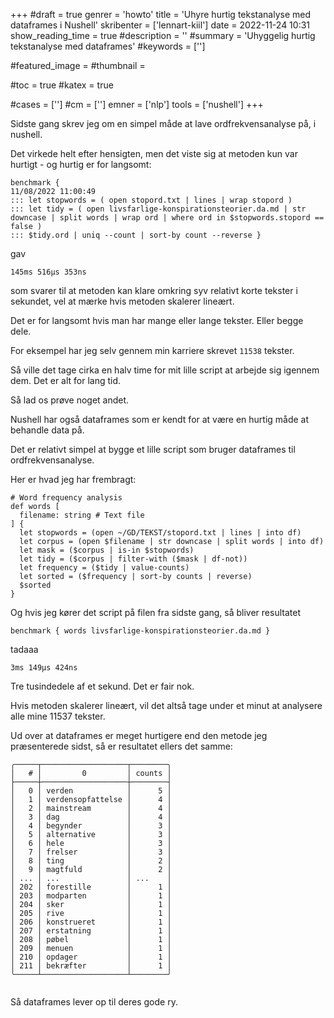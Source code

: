 +++
#draft = true
genrer = 'howto'
title = 'Uhyre hurtig tekstanalyse med dataframes i Nushell'
skribenter = ['lennart-kiil']
date = 2022-11-24 10:31
show_reading_time = true
#description = ''
#summary = 'Uhyggelig hurtig tekstanalyse med dataframes'
#keywords = ['']

#featured_image =
#thumbnail =

#toc = true
#katex = true

#cases = ['']
#cm = ['']
emner = ['nlp']
tools = ['nushell']
+++

Sidste gang skrev jeg om en simpel måde at lave ordfrekvensanalyse på, i nushell.

Det virkede helt efter hensigten, men det viste sig at metoden kun var hurtigt - og hurtig er for langsomt:


```
benchmark {                                                                                           11/08/2022 11:00:49 
::: let stopwords = ( open stopord.txt | lines | wrap stopord )
::: let tidy = ( open livsfarlige-konspirationsteorier.da.md | str downcase | split words | wrap ord | where ord in $stopwords.stopord == false )
::: $tidy.ord | uniq --count | sort-by count --reverse }

```
gav

```
145ms 516µs 353ns
```

som svarer til at metoden kan klare omkring syv relativt korte tekster i sekundet, vel at mærke hvis metoden skalerer lineært.

Det er for langsomt hvis man har mange eller lange tekster. Eller begge dele.

For eksempel har jeg selv gennem min karriere skrevet `11538` tekster.

Så ville det tage cirka en halv time for mit lille script at arbejde sig igennem dem. Det er alt for lang tid.

Så lad os prøve noget andet.

Nushell har også dataframes som er kendt for at være en hurtig måde at behandle data på.

Det er relativt simpel at bygge et lille script som bruger dataframes til ordfrekvensanalyse.

Her er hvad jeg har frembragt:


    # Word frequency analysis
    def words [
      filename: string # Text file
    ] {
      let stopwords = (open ~/GD/TEKST/stopord.txt | lines | into df)
      let corpus = (open $filename | str downcase | split words | into df)
      let mask = ($corpus | is-in $stopwords)
      let tidy = ($corpus | filter-with ($mask | df-not))
      let frequency = ($tidy | value-counts)
      let sorted = ($frequency | sort-by counts | reverse)
      $sorted
    }


Og hvis jeg kører det script på filen fra sidste gang, så bliver resultatet


```
benchmark { words livsfarlige-konspirationsteorier.da.md }

```
tadaaa

```
3ms 149µs 424ns
```



Tre tusindedele af et sekund. Det er fair nok.

Hvis metoden skalerer lineært, vil det altså tage under et minut at analysere alle mine 11537 tekster.

Ud over at dataframes er meget hurtigere end den metode jeg præsenterede sidst, så er resultatet ellers det samme:

```
╭─────┬───────────────────┬────────╮
│   # │         0         │ counts │
├─────┼───────────────────┼────────┤
│   0 │ verden            │      5 │
│   1 │ verdensopfattelse │      4 │
│   2 │ mainstream        │      4 │
│   3 │ dag               │      4 │
│   4 │ begynder          │      3 │
│   5 │ alternative       │      3 │
│   6 │ hele              │      3 │
│   7 │ frelser           │      3 │
│   8 │ ting              │      2 │
│   9 │ magtfuld          │      2 │
│ ... │ ...               │ ...    │
│ 202 │ forestille        │      1 │
│ 203 │ modparten         │      1 │
│ 204 │ sker              │      1 │
│ 205 │ rive              │      1 │
│ 206 │ konstrueret       │      1 │
│ 207 │ erstatning        │      1 │
│ 208 │ pøbel             │      1 │
│ 209 │ menuen            │      1 │
│ 210 │ opdager           │      1 │
│ 211 │ bekræfter         │      1 │
╰─────┴───────────────────┴────────╯


```

Så dataframes lever op til deres gode ry.
